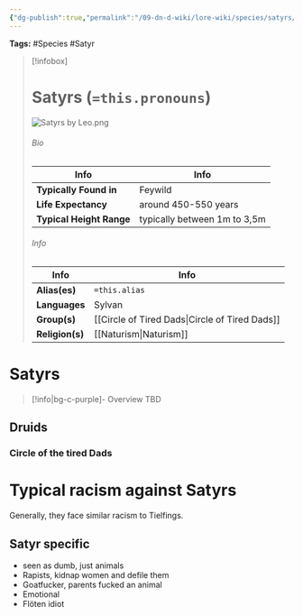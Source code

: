 ```yaml
---
{"dg-publish":true,"permalink":"/09-dn-d-wiki/lore-wiki/species/satyrs/","tags":["Satyr","Feywild","Species"]}
---
```




**Tags:** #Species #Satyr 
> [!infobox]
> # Satyrs (`=this.pronouns`)
> ![Satyrs by Leo.png](/img/user/z_Assets/07.%20Images/Satyrs%20by%20Leo.png)
> ###### Bio
> | Info | Info |
>  |---|---|
> **Typically Found in** | Feywild |
> **Life Expectancy** | around 450-550 years |
> **Typical Height Range**  | typically between 1m to 3,5m |
> ###### Info
> | Info | Info | 
>  |---|---|
> **Alias(es)** | `=this.alias` |
>  **Languages** | Sylvan |
> **Group(s)** | [[Circle of Tired Dads\|Circle of Tired Dads]] |
> **Religion(s)** | [[Naturism\|Naturism]] |

# **Satyrs**
> [!info|bg-c-purple]- Overview
TBD

## Druids
### Circle of the tired Dads 

# Typical racism against Satyrs 
Generally, they face similar racism to Tielfings. 
## Satyr specific
- seen as dumb, just animals 
- Rapists, kidnap women and defile them
- Goatfucker, parents fucked an animal
- Emotional 
- Flöten idiot